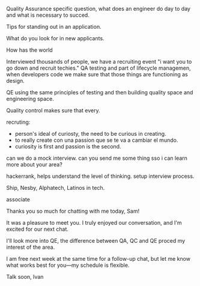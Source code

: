 Quality Assurance specific question, what does an engineer do day to day and what is necessary to succed.

Tips for standing out in an application.

What do you look for in new applicants.

How has the world

Interviewed thousands of people, we have a recruiting event "i want you to go down and recruit techies."
QA testing and part of lifecycle managemen, when developers code we make sure that those things are functioning as design.

QE using the same principles of testing and then building quality space and engineering space.

Quality control makes sure that every.

recruting:
- person's ideal of curiosty, the need to be curious in creating.
- to really create con una passion que se te va a cambiar el mundo.
- curiosity is first and passion is the second.

can we do a mock interview. 
can you send me some thing sso i can learn more about your area?

hackerrank, helps understand the level of thinking.
setup interview process.

Ship, Nesby, Alphatech, Latinos in tech.

associate

Thanks you so much for chatting with me today, Sam!

It was a pleasure to meet you. I truly enjoyed our conversation, and I'm excited for our next chat.

I'll look more into QE, the difference between QA, QC and QE proced my interest of the area. 

I am free next week at the same time for a follow-up chat, but let me know what works best for you—my schedule is flexible.

Talk soon,
Ivan